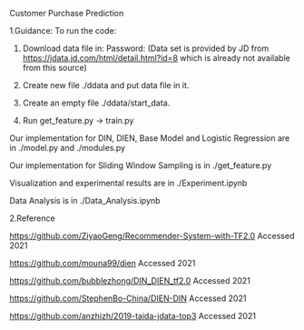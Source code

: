 Customer Purchase Prediction

1.Guidance:
To run the code: 

1. Download data file in:   Password:
(Data set is provided by JD from https://jdata.jd.com/html/detail.html?id=8 which is already not available from this source)

2. Create new file ./ddata and put data file in it. 

3. Create an empty file ./ddata/start_data.

4. Run get_feature.py -> train.py


Our implementation for DIN, DIEN, Base Model and Logistic Regression are in ./model.py and ./modules.py

Our implementation for Sliding Window Sampling is in ./get_feature.py

Visualization and experimental results are in ./Experiment.ipynb

Data Analysis is in ./Data_Analysis.ipynb

2.Reference

https://github.com/ZiyaoGeng/Recommender-System-with-TF2.0 Accessed 2021

https://github.com/mouna99/dien  Accessed 2021

https://github.com/bubblezhong/DIN_DIEN_tf2.0  Accessed 2021

https://github.com/StephenBo-China/DIEN-DIN  Accessed 2021

https://github.com/anzhizh/2019-taida-jdata-top3  Accessed 2021
